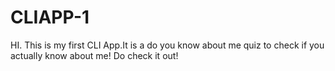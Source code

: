 # CLIAPP-1

HI. This is my first CLI App.It is a do you know about me quiz to check if you actually know about me! 
Do check it out!
